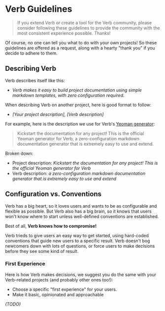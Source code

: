 # Verb Guidelines

> If you extend Verb or create a tool for the Verb community, please consider following these guidelines to provide the community with the most consistent experience possible. Thanks!

Of course, no one can tell you what to do with your own projects! So these guidelines are offered as a request, along with a hearty "thank you" if you decide to adhere to them.

## Describing Verb

Verb describes itself like this:

* _Verb makes it easy to build project documentation using simple markdown templates, with zero configuration required._

When describing Verb on another project, here is good format to follow:

* _[Your project description], [Verb description]_

For example, here is the description we use for Verb's [Yeoman generator](https://github.com/assemble/generator-verb):

> Kickstart the documentation for any project! This is the official Yeoman generator for Verb, a zero-configuration markdown documentation generator that is extremely easy to use and extend.

Broken down:

* Project description: _Kickstart the documentation for any project! This is the official Yeoman generator for Verb_
* Verb description: _a zero-configuration markdown documentation generator that is extremely easy to use and extend_


## Configuration vs. Conventions

Verb has a big heart, so it loves users and wants to be as configurable and flexible as possible. But Verb also has a big brain, so it knows that users won't know where to start unless well-defined conventions are established.

Best of all, **Verb knows how to compromise!**

Verb trieds to give users an easy way to get started, using hard-coded conventions that guide new users to a specific result. Verb doesn't bog newcomers down with lots of questions, or force users to make decisions before they see some kind of result.

### First Experience

Here is how Verb makes decisions, we suggest you do the same with your Verb-related projects (and probably other ones too!):

* Choose a specific "first experience" for your users.
* Make it basic, opinionated and approachable

_(TODO)_